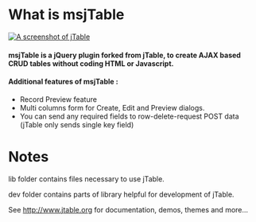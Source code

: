 What is msjTable
======



[![A screenshot of jTable](https://raw.githubusercontent.com/hikalkan/jtable/master/screenshot.png)](http://jtable.org/)

#### msjTable is a jQuery plugin forked from jTable, to create AJAX based CRUD tables without coding HTML or Javascript.

#### Additional features of msjTable :

* Record Preview feature
* Multi columns form for Create, Edit and Preview dialogs.
* You can send any required fields to row-delete-request POST data (jTable only sends single key field)


Notes
======

lib folder contains files necessary to use jTable.

dev folder contains parts of library helpful for development of jTable.

See http://www.jtable.org for documentation, demos, themes and more...
